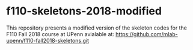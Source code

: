 # f110-skeletons-2018-modified

This repository presents a modified version of the skeleton codes for the F110 Fall 2018 course at UPenn avialable at: 
https://github.com/mlab-upenn/f110-fall2018-skeletons.git
